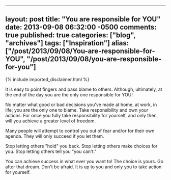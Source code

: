   ---
  layout: post
  title: "You are responsible for YOU"
  date: 2013-09-08 06:32:00 -0500
  comments: true
  published: true
  categories: ["blog", "archives"]
  tags: ["Inspiration"]
  alias: ["/post/2013/09/08/You-are-responsible-for-YOU", "/post/2013/09/08/you-are-responsible-for-you"]
  ---
<!-- more -->
{% include imported_disclaimer.html %}
<p>It is easy to point fingers and pass blame to others. Although, ultimately, at the end of the day you are the only one responsible for YOU!</p>
<p>No matter what good or bad decisions you've made at home, at work, in life; you are the only one to blame. Take responsibility and own your actions. For once you fully take responsibility for yourself, and only then, will you achieve a greater level of freedom.</p>
<p>Many people will attempt to control you out of fear and/or for their own agenda. They will only succeed if you let them.</p>
<p>Stop letting others "hold" you back. Stop letting others make choices for you. Stop letting others tell you "you can't."</p>
<p>You can achieve success in what ever you want to! The choice is yours. Go after that dream. Don't be afraid. It is up to you and only you to take action for yourself.</p>
